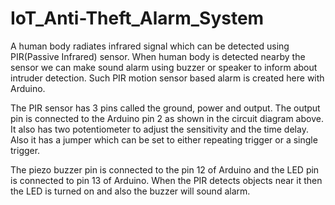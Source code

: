 # IoT_Anti-Theft_Alarm_System

A human body radiates infrared signal which can be detected using PIR(Passive Infrared) sensor. When human body is detected nearby the sensor we can make sound alarm using buzzer or speaker to inform about intruder detection. Such PIR motion sensor based alarm is created here with Arduino.

The PIR sensor has 3 pins called the ground, power and output. The output pin is connected to the Arduino pin 2 as shown in the circuit diagram above. It also has two potentiometer to adjust the sensitivity and the time delay. Also it has a jumper which can be set to either repeating trigger or a single trigger. 

The piezo buzzer pin is connected to the pin 12 of Arduino and the LED pin is connected to pin 13 of Arduino. When the PIR detects objects near it then the LED is turned on and also the buzzer will sound alarm.
